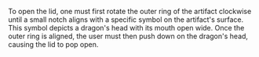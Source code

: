 To open the lid, one must first rotate the outer ring of the artifact clockwise until a small notch aligns with a specific symbol on the artifact's surface. This symbol depicts a dragon's head with its mouth open wide. Once the outer ring is aligned, the user must then push down on the dragon's head, causing the lid to pop open.